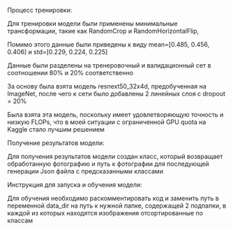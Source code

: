 Процесс тренировки:

Для тренировки модели были применены минимальные трансформации, такие как RandomCrop и RandomHorizontalFlip,

Помимо этого данные были приведены к виду mean=[0.485, 0.456, 0.406] и std=[0.229, 0.224, 0.225]

Данные были разделены на тренеровочный и валидационный сет в соотношении 80% и 20% соответственно	

За основу была взята модель resnext50_32x4d, предобученная на ImageNet, после чего к сети было добавлены 2 линейных слоя с dropout = 20%

Была взята эта модель, поскольку имеет удовлетворяющую точность и низкую FLOPs, что в моей ситуации с ограниченной GPU quota на Kaggle стало лучшим решением

Получение результатов модели:

Для получения результатов модели создан класс, который возвращает обработанную фотографию и путь к фотографии для последующей генерации Json файла с предсказанными классами

Инструкция для запуска и обучения модели:

Для обучения необходимо раскомментировать код и заменить путь в переменной data_dir на путь к нужной папке, содержащей 2 подпапки, в каждой из которых находятся изображения отсортированные по классам
